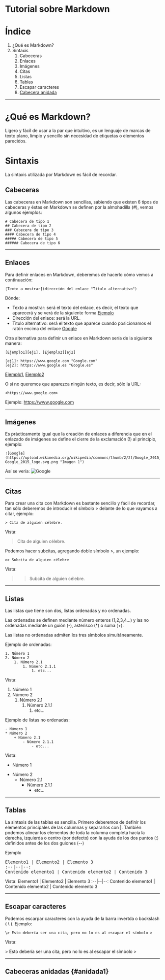 # Tutorial sobre Markdown

# Índice

1. ¿Qué es Markdown?
2. Sintaxis
	1. Cabeceras 
	2. Enlaces
	3. Imágenes
	4. Citas
	5. Listas
	6. Tablas
	7. Escapar caracteres
	8. [Cabecera anidada](#anidada1)

---

# ¿Qué es Markdown?

Ligero y fácil de usar a la par que intuitivo, es un lenguaje de marcas de texto plano, limpio y sencillo sin necesidad de etiquetas o elementos parecidos.

# Sintaxis

La sintaxis utilizada por Markdown es fácil de recordar.

## Cabeceras

Las cabeceras en Markdown son sencillas, sabiendo que existen 6 tipos de cabeceras y éstas en Markdown se definen por la almohadilla (\#), vemos algunos ejemplos:

	# Cabecera de tipo 1 
	## Cabecera de tipo 2
	### Cabecera de tipo 3
	#### Cabecera de tipo 4
	##### Cabecera de tipo 5
	###### Cabecera de tipo 6

---

## Enlaces

Para definir enlaces en Markdown, deberemos de hacerlo cómo vemos a continuación:

	[Texto a mostrar](dirección del enlace "Titulo alternativo")

Dónde:

- Texto a mostrar: será el texto del enlace, es decir, el texto que aparecerá y se verá de la siguiente forma [Ejemplo](https://www.google.com)
- Dirección del enlace: será la URL.
- Titulo alternativo: será el texto que aparece cuando posicionamos el ratón encima del enlace [Google](https://www.google.com "Ejemplo")

Otra alternativa para definir un enlace en Markdown sería de la siguiente manera:

	[Ejemplo1][ej1], [Ejemplo2][ej2]

	[ej1]: https://www.google.com "Google.com"
	[ej2]: https://www.google.es "Google.es"

[Ejemplo1][ej1], [Ejemplo2][ej2]

[ej1]: https://www.google.com "Google.com"
[ej2]: https://www.google.es "Google.es"

O si no queremos que aparezca ningún texto, es decir, sólo la URL:

	<https://www.google.com>

Ejemplo: <https://www.google.com>

---

## Imágenes

Es prácticamente igual que la creación de enlaces a diferencia que en el enlazado de imágenes se define el cierre de la exclamación (!) al principio, ejemplo:
	
	![Google](https://upload.wikimedia.org/wikipedia/commons/thumb/2/2f/Google_2015_logo.svg/1200px-Google_2015_logo.svg.png "Imagen 1")

Así se vería:
![Google](https://upload.wikimedia.org/wikipedia/commons/thumb/2/2f/Google_2015_logo.svg/1200px-Google_2015_logo.svg.png "Imagen 1")

---

## Citas

Para crear una cita con Markdown es bastante sencillo y fácil de recordar, tan sólo deberemos de introducir el símbolo > delante de lo que vayamos a citar, ejemplo:

	> Cita de alguien célebre.

Vista:
> Cita de alguien célebre.

Podemos hacer subcitas, agregando doble símbolo >, un ejemplo:

	>> Subcita de alguien célebre

Vista:
>> Subcita de alguien célebre.

---

## Listas

Las listas que tiene son dos, listas ordenadas y no ordenadas.

Las ordenadas se definen mediante número enteros (1,2,3,4...) y las no ordenadas mediante un guión (-), asterisco (*) o suma (+). 

Las listas no ordenadas admiten los tres símbolos simultáneamente.

Ejemplo de ordenadas:

	1. Número 1
	2. Número 2
		1. Número 2.1
			1. Número 2.1.1
				1. etc...

Vista:

1. Número 1
2. Número 2
	1. Número 2.1
		1. Número 2.1.1
			1. etc...

Ejemplo de listas no ordenadas:

	- Número 1
	* Número 2
		+ Número 2.1
			- Número 2.1.1
				- etc...

Vista:

- Número 1
* Número 2
	+ Número 2.1
		- Número 2.1.1
			- etc...

---

## Tablas

La sintaxis de las tablas es sencilla. Primero deberemos de definir los elementos principales de las columnas y separarlos con |. También podemos alinear los elementos de toda la columna completa hacía la derecha, izquierda o centro (por defecto) con la ayuda de los dos puntos (:) definidos antes de los dos guiones (--)

Ejemplo

<pre>
Elemento1 | Elemento2 | Elemento 3
:--|--|--:
Contenido elemento1 | Contenido elemento2 | Contenido 3
</pre>

Vista:
Elemento1 | Elemento2 | Elemento 3
:--|--|--:
Contenido elemento1 | Contenido elemento2 | Contenido elemento 3

---

## Escapar caracteres

Podemos escarpar caracteres con la ayuda de la barra invertda o backslash ( \\ ). Ejemplo:

	\> Esto debería ser una cita, pero no lo es al escapar el símbolo >
    
Vista:

\> Esto debería ser una cita, pero no lo es al escapar el símbolo >

---

## Cabeceras anidadas {#anidada1} 